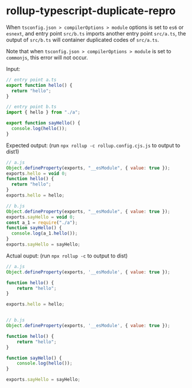 # rollup-typescript-duplicate-repro

When `tsconfig.json > compilerOptions > module` options is set to `es6` or `esnext`,
and entry point `src/b.ts` imports another entry point `src/a.ts`,
the output of `src/b.ts` will container duplicated codes of `src/a.ts`.

Note that when `tsconfig.json > compilerOptions > module` is set to `commonjs`, this error will not occur.

Input:

```typescript
// entry point a.ts
export function hello() {
  return "hello";
}

// entry point b.ts
import { hello } from "./a";

export function sayHello() {
  console.log(hello());
}
```

Expected output:
(run `npx rollup -c rollup.config.cjs.js` to output to dist1)

```javascript
// a.js
Object.defineProperty(exports, "__esModule", { value: true });
exports.hello = void 0;
function hello() {
  return "hello";
}
exports.hello = hello;

// b.js
Object.defineProperty(exports, "__esModule", { value: true });
exports.sayHello = void 0;
const a_1 = require("./a");
function sayHello() {
  console.log(a_1.hello());
}
exports.sayHello = sayHello;
```

Actual ouput:
(run `npx rollup -c` to output to dist)

```javascript
// a.js
Object.defineProperty(exports, '__esModule', { value: true });

function hello() {
    return "hello";
}

exports.hello = hello;


// b.js
Object.defineProperty(exports, '__esModule', { value: true });

function hello() {
    return "hello";
}

function sayHello() {
    console.log(hello());
}

exports.sayHello = sayHello;
```
